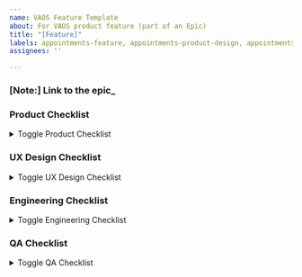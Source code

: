 ```yaml
---
name: VAOS Feature Template
about: For VAOS product feature (part of an Epic) 
title: "[Feature]"
labels: appointments-feature, appointments-product-design, appointments-pm 
assignees: ''

---
```


### **[Note:]** Link to the epic_ 

### Product Checklist 
<details>
  <summary>Toggle Product Checklist</summary>

## Product
- [ ] Initiative Summary
- [ ] Release Plan
- [ ] Update product guide

### VSP Collaboration Cycle
- [ ] Project Kickoff
- [ ] Design Intent
- [ ] Midpoint Review
- [ ] Staging Review
- [ ] Privacy & Security Review
- [ ] Full Accessibility & 508 Audit
</details>

### UX Design Checklist 
<details>
  <summary>Toggle UX Design Checklist</summary>

## Design
- [ ] Review problem/opportunity statement
- [ ]  Add questions and assumptions to initiative brief
- [ ]  Add research links to initiative brief
- [ ]  Note any related icebox tickets
- [ ] Review VAOS OKRs
- [ ]  Review OCTO goals
- [ ] Document high-level research/design plans

</details>

### Engineering Checklist 
<details>
  <summary>Toggle Engineering Checklist</summary>

### Engineering 
- [ ] Review design specs
- [ ] Add unit test coverage
- [ ] Add E2E test coverage
- [ ] Update Rspec
- [ ] Update swagger
- [ ] Document business logic changes

</details>

### QA Checklist 
<details>
  <summary>Toggle QA Checklist</summary>

### QA (for collab cycle) - ** please delete if not applicable ** 
- [ ] Regression test plan
- [ ] Test plan
- [ ] [Coverage for References
- [ ] [Summary(Defects)
- [ ] E2E tests
- [ ] Code coverage
